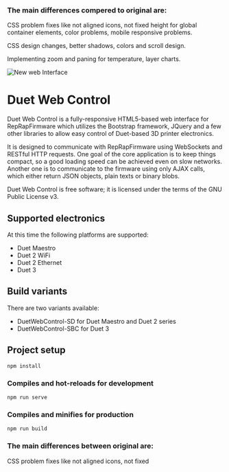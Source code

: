### The main differences compered to original are:
CSS problem fixes like not aligned icons, not fixed height for global container elements, color problems, mobile responsive problems.

CSS design changes, better shadows, colors and scroll design.

Implementing zoom and paning for temperature, layer charts.

![New web Interface](https://i.imgur.com/8TJ3tnQ.png)


# Duet Web Control

Duet Web Control is a fully-responsive HTML5-based web interface for RepRapFirmware which utilizes the Bootstrap framework, JQuery and a few other libraries to allow easy control of Duet-based 3D printer electronics.

It is designed to communicate with RepRapFirmware using WebSockets and RESTful HTTP requests. One goal of the core application is to keep things compact, so a good loading speed can be achieved even on slow networks. Another one is to communicate to the firmware using only AJAX calls, which either return JSON objects, plain texts or binary blobs.

Duet Web Control is free software; it is licensed under the terms of the GNU Public License v3.

## Supported electronics

At this time the following platforms are supported:

* Duet Maestro
* Duet 2 WiFi
* Duet 2 Ethernet
* Duet 3

## Build variants

There are two variants available:

* DuetWebControl-SD for Duet Maestro and Duet 2 series
* DuetWebControl-SBC for Duet 3

## Project setup
```
npm install
```

### Compiles and hot-reloads for development
```
npm run serve
```

### Compiles and minifies for production
```
npm run build
```

### The main differences between original are:
CSS problem fixes like not aligned icons, not fixed 
